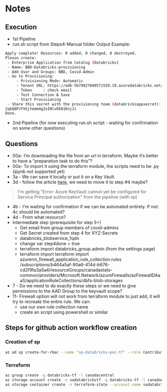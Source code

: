 # Notes
## Execution
- 1st Pipeline
- run.sh script from Steps4-Manual folder
Output Example:
````bash
Apply complete! Resources: 0 added, 0 changed, 0 destroyed.
Please create:
 - Enterprise Application from Catalog (Databricks)
 - Name: BBD-Databricks-provisioning
 - Add User and Groups: BBD, Covid-Admin
 - Go to Provisioning:
     - Privisioning Mode: Automatic
     - Tenant URL: https://adb-5679927609571559.19.azuredatabricks.net/api/2.0/preview/scim
     - Token     : check email
     - Test Connection & Save
     - Start Provisioning
 - Share this secret with the provisioning team (databricksappsecret):
2qkQ8PJfVkjYemm4g2oINlv0501KnjJi
Done.
````
- 2nd Pipeline (for now executing run.sh script - waiting for confirmation on some other questions)

## Questions

- 00a- I’m downloading the file from an url in terraform. Maybe it’s better to have a “preparation task to do this”?
- 00a- To import it using the terraform module, the scripts need to be .py (ipynb not supported yet)
- 3a - We can save it locally or put it on a Key Vault.
- 3d - follow the article [here](https://docs.microsoft.com/en-us/azure/databricks/security/secrets/secret-scopes#create-an-azure-key-vault-backed-secret-scope-using-the-databricks-cli), we need to move it to step #4 maybe?
> I'm getting "Error: Azure KeyVault cannot yet be configured for Service Principal authorization" from the pipeline (with sp)
- 4b - I'm waiting for confirmation if we can be automated entirely. If not: 4c should be automated?
- 4d - From what resource?
- Intermediate step (prerequisite for  step 5+)
    - Get email from group members of covid-admins
    - Get Secret created from step 4 for XYZ-Secrets
    - databricks_blobservice_fqdn
    - change var step4done = true
    - terraform import databricks_group.admin <id> (from the settings page)
    - terraform import terraform import azurerm_firewall_application_rule_collection.rules /subscriptions/b464a5af-90a6-414d-b676-cd2f9fa3a5a4/resourceGroups/canadastats-common/providers/Microsoft.Network/azureFirewalls/azFirewallDAaaS/applicationRuleCollections/dbfs-blob-storages
- 7 - Do we need to do exactly these steps or we need to give permissions to the AAD Group to the keyvault scope? 
- 11- Firewall option will not work from terraform module to just add, it will try to recreate the entire rule. We can:
    - use our own rule collection name
	- create an script using powershell or similar


## Steps for github action workflow creation
### Creation of sp
````bash
az ad sp create-for-rbac --name "sp-databricks-poc-tf" --role Contributor --scopes /subscriptions/b464a5af-90a6-414d-b676-cd2f9fa3a5a4 --sdk-auth
````
### Terraform
````bash
az group create -g databricks-tf -l canadacentral
az storage account create -n sadatabrickstf -g databricks-tf -l canadacentral --sku Standard_LRS
az storage container create -n terraform-state --account-name sadatabrickstf
````
